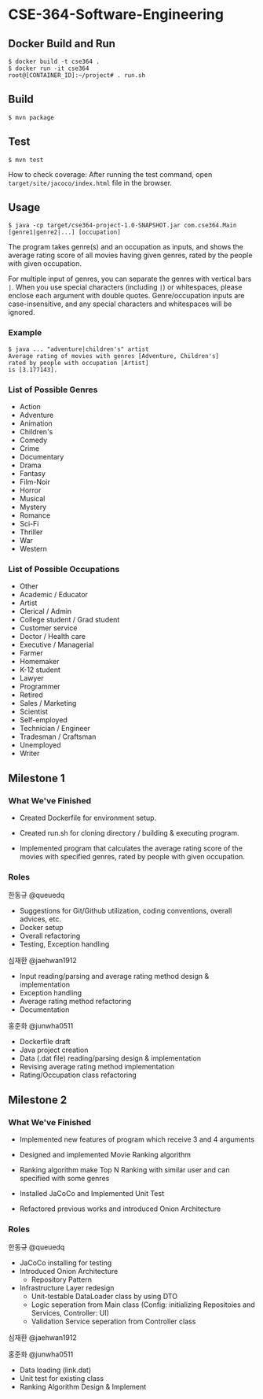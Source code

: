# CSE-364-Software-Engineering

## Docker Build and Run

```
$ docker build -t cse364 .
$ docker run -it cse364
root@[CONTAINER_ID]:~/project# . run.sh
```

## Build

```
$ mvn package
```

## Test

```
$ mvn test
```

How to check coverage: After running the test command, open `target/site/jacoco/index.html` file in the browser.

## Usage

```
$ java -cp target/cse364-project-1.0-SNAPSHOT.jar com.cse364.Main [genre1|genre2|...] [occupation]
```

The program takes genre(s) and an occupation as inputs, and shows the average rating score of all movies having given genres, rated by the people with given occupation.

For multiple input of genres, you can separate the genres with vertical bars `|`.
When you use special characters (including `|`) or whitespaces, please enclose each argument with double quotes.
Genre/occupation inputs are case-insensitive, and any special characters and whitespaces will be ignored.

### Example

```
$ java ... "adventure|children's" artist
Average rating of movies with genres [Adventure, Children's]
rated by people with occupation [Artist]
is [3.177143].
```

### List of Possible Genres

- Action
- Adventure
- Animation
- Children's
- Comedy
- Crime
- Documentary
- Drama
- Fantasy
- Film-Noir
- Horror
- Musical
- Mystery
- Romance
- Sci-Fi
- Thriller
- War
- Western

### List of Possible Occupations

- Other
- Academic / Educator
- Artist
- Clerical / Admin
- College student / Grad student
- Customer service
- Doctor / Health care
- Executive / Managerial
- Farmer
- Homemaker
- K-12 student
- Lawyer
- Programmer
- Retired
- Sales / Marketing
- Scientist
- Self-employed
- Technician / Engineer
- Tradesman / Craftsman
- Unemployed
- Writer

## Milestone 1

### What We've Finished

- Created Dockerfile for environment setup.
- Created run.sh for cloning directory / building & executing program.

- Implemented program that calculates the average rating score of the movies with specified genres, rated by people with given occupation.

### Roles

한동규 @queuedq
- Suggestions for Git/Github utilization, coding conventions, overall advices, etc.
- Docker setup
- Overall refactoring
- Testing, Exception handling

심재환 @jaehwan1912
- Input reading/parsing and average rating method design & implementation
- Exception handling
- Average rating method refactoring
- Documentation

홍준화 @junwha0511
- Dockerfile draft
- Java project creation
- Data (.dat file) reading/parsing design & implementation
- Revising average rating method implementation 
- Rating/Occupation class refactoring



## Milestone 2

### What We've Finished
- Implemented new features of program which receive 3 and 4 arguments
- Designed and implemented Movie Ranking algorithm 
- Ranking algorithm make Top N Ranking with similar user and can specified with some genres

- Installed JaCoCo and Implemented Unit Test
- Refactored previous works and introduced Onion Architecture

### Roles

한동규 @queuedq
- JaCoCo installing for testing
- Introduced Onion Architecture
  - Repository Pattern
- Infrastructure Layer redesign
  - Unit-testable DataLoader class by using DTO
  - Logic seperation from Main class (Config: initializing Repositoies and Services, Controller: UI)
  - Validation Service seperation from Controller class

심재환 @jaehwan1912


홍준화 @junwha0511
- Data loading (link.dat)
- Unit test for existing class
- Ranking Algorithm Design & Implement

